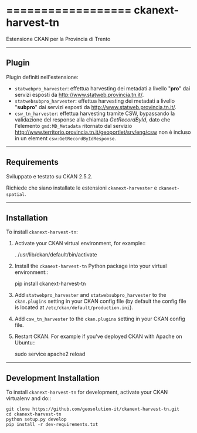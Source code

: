 ==================
ckanext-harvest-tn
==================

Estensione CKAN per la Provincia di Trento

------
Plugin
------

Plugin definiti nell'estensione:

- ``statwebpro_harvester``: effettua harvesting dei metadati a livello "**pro**" dai servizi esposti da
  http://www.statweb.provincia.tn.it/.
- ``statwebsubpro_harvester``: effettua harvesting dei metadati a livello "**subpro**" dai servizi esposti da
  http://www.statweb.provincia.tn.it/.
- ``csw_tn_harvester``: effettua harvesting tramite CSW, bypassando la validazione del response alla chiamata *GetRecordById*, dato che l'elemento ``gmd:MD_Metadata`` ritornato dal servizio http://www.territorio.provincia.tn.it/geoportlet/srv/eng/csw non è incluso in un element ``csw:GetRecordByIdResponse``.


------------
Requirements
------------

Sviluppato e testato su CKAN 2.5.2.

Richiede che siano installate le estensioni ``ckanext-harvester`` e ``ckanext-spatial``.


------------
Installation
------------

To install ``ckanext-harvest-tn``:

1. Activate your CKAN virtual environment, for example::

     . /usr/lib/ckan/default/bin/activate

2. Install the ``ckanext-harvest-tn`` Python package into your virtual environment::

     pip install ckanext-harvest-tn

3. Add ``statwebpro_harvester`` and ``statwebsubpro_harvester`` to the ``ckan.plugins`` setting in your CKAN
   config file (by default the config file is located at ``/etc/ckan/default/production.ini``).

4. Add `csw_tn_harvester` to the ``ckan.plugins`` setting in your CKAN config file.

5. Restart CKAN. For example if you've deployed CKAN with Apache on Ubuntu::

     sudo service apache2 reload


------------------------
Development Installation
------------------------

To install `ckanext-harvest-tn` for development, activate your CKAN virtualenv and
do::

    git clone https://github.com/geosolution-it/ckanext-harvest-tn.git
    cd ckanext-harvest-tn
    python setup.py develop
    pip install -r dev-requirements.txt
